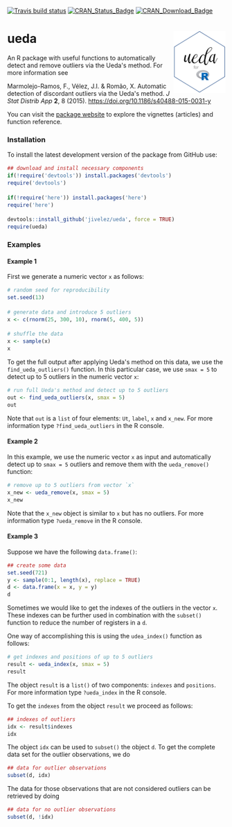 [![Travis build status](https://travis-ci.org/jivelez/ueda.svg?branch=master)](https://travis-ci.org/jivelez/ueda)
[![CRAN\_Status\_Badge](http://www.r-pkg.org/badges/version-ago/ueda)](https://cran.r-project.org/package=ueda)
[![CRAN\_Download\_Badge](http://cranlogs.r-pkg.org/badges/ueda)](https://cran.r-project.org/package=ueda) 

# ueda  <img src="man/figures/logo.png" align="right" alt="" width="120" />

An R package with useful functions to automatically detect and remove outliers via the Ueda's method.  For more information see

Marmolejo-Ramos, F., Vélez, J.I. & Romão, X. Automatic detection of discordant outliers via the Ueda's method. _J Stat Distrib App_ **2**, 8 (2015). https://doi.org/10.1186/s40488-015-0031-y

You can visit the [package website](https://jivelez.github.io/ueda/index.html) to explore the vignettes (articles) and function reference. 

### Installation

To install the latest development version of the package from GitHub use:

```r
## download and install necessary components
if(!require('devtools')) install.packages('devtools')
require('devtools')

if(!require('here')) install.packages('here')
require('here')

devtools::install_github('jivelez/ueda', force = TRUE)
require(ueda)
```


### Examples

#### Example 1

First we generate a numeric vector `x` as follows:

```r
# random seed for reproducibility
set.seed(13)

# generate data and introduce 5 outliers
x <- c(rnorm(25, 300, 10), rnorm(5, 400, 5))

# shuffle the data
x <- sample(x)
x
```

To get the full output after applying Ueda's method on this data, we use the `find_ueda_outliers()` function. In this particular case, we use `smax = 5` to detect up to 5 outliers in the numeric vector `x`:

```r
# run full Ueda's method and detect up to 5 outliers
out <- find_ueda_outliers(x, smax = 5)
out
```

Note that `out` is a `list` of four elements:  `Ut`, `label`, `x` and `x_new`. For more information type `?find_ueda_outliers` in the R console.


#### Example 2

In this example, we use the numeric vector `x`  as input and automatically detect up to `smax = 5` outliers and remove them with the `ueda_remove()` function:

```r
# remove up to 5 outliers from vector `x`
x_new <- ueda_remove(x, smax = 5)
x_new
```
Note that the `x_new` object is similar to `x` but has no outliers. For more information type `?ueda_remove` in the R console.


#### Example 3

Suppose we have the following `data.frame()`:

```r
## create some data
set.seed(721)
y <- sample(0:1, length(x), replace = TRUE)
d <- data.frame(x = x, y = y)
d
```
Sometimes we would like to get the indexes of the outliers in the vector `x`. These indexes can be further used in combination with the `subset()` function to reduce the number of registers in a `d`.  

One way of accomplishing this is using the `udea_index()` function as follows:

```r
# get indexes and positions of up to 5 outliers
result <- ueda_index(x, smax = 5)
result
```

The object `result` is a `list()` of two components: `indexes` and `positions`. For more information type `?ueda_index` in the R console. 

To get the `indexes` from the object `result` we proceed as follows:

```r
## indexes of outliers
idx <- result$indexes
idx
```

The object `idx` can be used to `subset()` the object `d`. To get the complete data set for the outlier observations, we do

```r
## data for outlier observations
subset(d, idx)
```

The data for those observations that are not considered outliers can be retrieved by doing

```r
## data for no outlier observations
subset(d, !idx)
```

